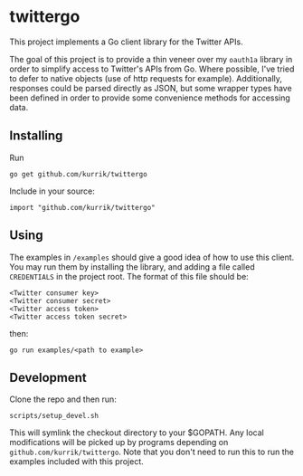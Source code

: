 twittergo
=========
This project implements a Go client library for the Twitter APIs.

The goal of this project is to provide a thin veneer over my `oauth1a` library
in order to simplify access to Twitter's APIs from Go.  Where possible, I've
tried to defer to native objects (use of http requests for example).
Additionally, responses could be parsed directly as JSON, but some wrapper
types have been defined in order to provide some convenience methods for
accessing data.

Installing
----------
Run

    go get github.com/kurrik/twittergo

Include in your source:

    import "github.com/kurrik/twittergo"

Using
-----
The examples in `/examples` should give a good idea of how to use this client.
You may run them by installing the library, and adding a file called
`CREDENTIALS` in the project root.  The format of this file should be:

    <Twitter consumer key>
    <Twitter consumer secret>
    <Twitter access token>
    <Twitter access token secret>

then:

    go run examples/<path to example>

Development
-----------
Clone the repo and then run:

    scripts/setup_devel.sh

This will symlink the checkout directory to your $GOPATH.  Any local
modifications will be picked up by programs depending on
`github.com/kurrik/twittergo`.  Note that you don't need to run this to run
the examples included with this project.



